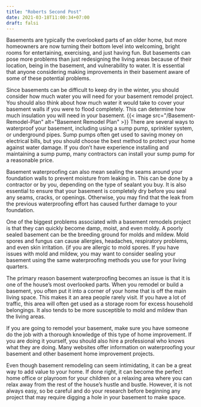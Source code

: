 ```yaml
---
title: "Roberts Second Post"
date: 2021-03-18T11:00:34+07:00
draft: falsi
---
```


Basements are typically the overlooked parts of an older home, but more homeowners are now turning their bottom level into welcoming, bright rooms for entertaining, exercising, and just having fun. But basements can pose more problems than just redesigning the living areas because of their location, being in the basement, and vulnerability to water. It is essential that anyone considering making improvements in their basement aware of some of these potential problems.

Since basements can be difficult to keep dry in the winter, you should consider how much water you will need for your basement remodel project. You should also think about how much water it would take to cover your basement walls if you were to flood completely. This can determine how much insulation you will need in your basement.
{{< image src="/Basement-Remodel-Plan" alt="Basement Remodel Plan" >}}
There are several ways to waterproof your basement, including using a sump pump, sprinkler system, or underground pipes. Sump pumps often get used to saving money on electrical bills, but you should choose the best method to protect your home against water damage. If you don’t have experience installing and maintaining a sump pump, many contractors can install your sump pump for a reasonable price.

Basement waterproofing can also mean sealing the seams around your foundation walls to prevent moisture from leaking in. This can be done by a contractor or by you, depending on the type of sealant you buy. It is also essential to ensure that your basement is completely dry before you seal any seams, cracks, or openings. Otherwise, you may find that the leak from the previous waterproofing effort has caused further damage to your foundation.

One of the biggest problems associated with a basement remodels project is that they can quickly become damp, moist, and even moldy. A poorly sealed basement can be the breeding ground for molds and mildew. Mold spores and fungus can cause allergies, headaches, respiratory problems, and even skin irritation. {if you are allergic to mold spores. If you have issues with mold and mildew, you may want to consider sealing your basement using the same waterproofing methods you use for your living quarters.

The primary reason basement waterproofing becomes an issue is that it is one of the house’s most overlooked parts. When you remodel or build a basement, you often put it into a corner of your home that is off the main living space. This makes it an area people rarely visit. If you have a lot of traffic, this area will often get used as a storage room for excess household belongings. It also tends to be more susceptible to mold and mildew than the living areas.

If you are going to remodel your basement, make sure you have someone do the job with a thorough knowledge of this type of home improvement. If you are doing it yourself, you should also hire a professional who knows what they are doing. Many websites offer information on waterproofing your basement and other basement home improvement projects.

Even though basement remodeling can seem intimidating, it can be a great way to add value to your home. If done right, it can become the perfect home office or playroom for your children or a relaxing area where you can relax away from the rest of the house’s hustle and bustle. However, it is not always easy, so be careful and do your research before beginning any project that may require digging a hole in your basement to make space.